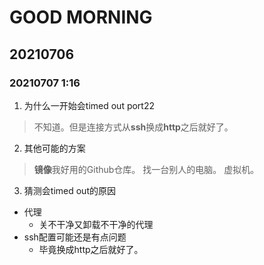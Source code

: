 # GOOD MORNING
## 20210706
### 20210707 1:16

1. 为什么一开始会timed out port22

> 不知道。但是连接方式从**ssh**换成**http**之后就好了。

2. 其他可能的方案

> **镜像**我好用的Github仓库。
> 找一台别人的电脑。
> 虚拟机。

3. 猜测会timed out的原因

- 代理
    - 关不干净又卸载不干净的代理
- ssh配置可能还是有点问题
    - 毕竟换成http之后就好了。
